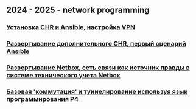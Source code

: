## 2024 - 2025 - network programming


### [Установка CHR и Ansible, настройка VPN](https://github.com/itmo-ict-faculty/network-programming/blob/main/docs/education/labs2023_2024/lab1/lab1.md)

### [Развертывание дополнительного CHR, первый сценарий Ansible](https://github.com/itmo-ict-faculty/network-programming/blob/main/docs/education/labs2023_2024/lab2/lab2.md)

### [Развертывание Netbox, сеть связи как источник правды в системе технического учета Netbox](https://github.com/itmo-ict-faculty/network-programming/blob/main/docs/education/labs2023_2024/lab3/lab3.md)

### [Базовая 'коммутация' и туннелирование используя язык программирования P4](https://github.com/itmo-ict-faculty/network-programming/blob/main/docs/education/labs2023_2024/lab4/lab4.md)
